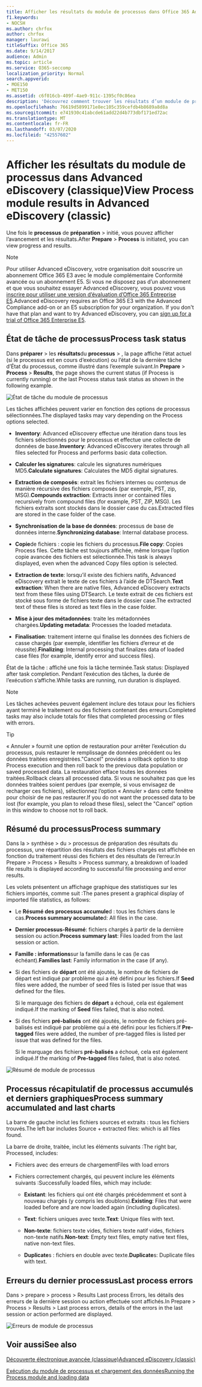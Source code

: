 ```yaml
---
title: Afficher les résultats du module de processus dans Office 365 Advanced eDiscovery
f1.keywords:
- NOCSH
ms.author: chrfox
author: chrfox
manager: laurawi
titleSuffix: Office 365
ms.date: 9/14/2017
audience: Admin
ms.topic: article
ms.service: O365-seccomp
localization_priority: Normal
search.appverid:
- MOE150
- MET150
ms.assetid: c6f016cb-409f-4ae9-911c-1395cf0c86ea
description: 'Découvrez comment trouver les résultats d’un module de processus exécuté dans Office 365 Advanced eDiscovery, y compris l’état de la tâche et le résumé des processus.  '
ms.openlocfilehash: 76619d5899171e8ec105c359cefdb4b8689a8d8a
ms.sourcegitcommit: e741930c41abcde61add22d4b773dbf171ed72ac
ms.translationtype: MT
ms.contentlocale: fr-FR
ms.lasthandoff: 03/07/2020
ms.locfileid: "42557602"
---
```

# <a name="view-process-module-results-in-advanced-ediscovery-classic"></a><span data-ttu-id="c8938-103">Afficher les résultats du module de processus dans Advanced eDiscovery (classique)</span><span class="sxs-lookup"><span data-stu-id="c8938-103">View Process module results in Advanced eDiscovery (classic)</span></span>

<span data-ttu-id="c8938-104">Une fois le **processus** de **préparation** \> initié, vous pouvez afficher l’avancement et les résultats.</span><span class="sxs-lookup"><span data-stu-id="c8938-104">After **Prepare** \> **Process** is initiated, you can view progress and results.</span></span> 
  
> [!NOTE]
> <span data-ttu-id="c8938-p101">Pour utiliser Advanced eDiscovery, votre organisation doit souscrire un abonnement Office 365 E3 avec le module complémentaire Conformité avancée ou un abonnement E5. Si vous ne disposez pas d’un abonnement et que vous souhaitez essayer Advanced eDiscovery, vous pouvez vous [inscrire pour utiliser une version d’évaluation d’Office 365 Entreprise E5](https://go.microsoft.com/fwlink/p/?LinkID=698279).</span><span class="sxs-lookup"><span data-stu-id="c8938-p101">Advanced eDiscovery requires an Office 365 E3 with the Advanced Compliance add-on or an E5 subscription for your organization. If you don't have that plan and want to try Advanced eDiscovery, you can [sign up for a trial of Office 365 Enterprise E5](https://go.microsoft.com/fwlink/p/?LinkID=698279).</span></span> 
  
## <a name="process-task-status"></a><span data-ttu-id="c8938-107">État de tâche de processus</span><span class="sxs-lookup"><span data-stu-id="c8938-107">Process task status</span></span>

<span data-ttu-id="c8938-108">Dans **préparer** \> les **résultats**du **processus** \> , la page affiche l’état actuel (si le processus est en cours d’exécution) ou l’état de la dernière tâche d’État du processus, comme illustré dans l’exemple suivant.</span><span class="sxs-lookup"><span data-stu-id="c8938-108">In **Prepare** \> **Process** \> **Results**, the page shows the current status (if Process is currently running) or the last Process status task status as shown in the following example.</span></span>
  
![État de tâche du module de processus](../media/9430f9e7-a4dd-47c7-ac2e-2c6a60fc948b.png)
  
<span data-ttu-id="c8938-110">Les tâches affichées peuvent varier en fonction des options de processus sélectionnées.</span><span class="sxs-lookup"><span data-stu-id="c8938-110">The displayed tasks may vary depending on the Process options selected.</span></span> 
  
- <span data-ttu-id="c8938-111">**Inventory**: Advanced eDiscovery effectue une itération dans tous les fichiers sélectionnés pour le processus et effectue une collecte de données de base.</span><span class="sxs-lookup"><span data-stu-id="c8938-111">**Inventory**: Advanced eDiscovery iterates through all files selected for Process and performs basic data collection.</span></span>
    
- <span data-ttu-id="c8938-112">**Calculer les signatures**: calcule les signatures numériques MD5.</span><span class="sxs-lookup"><span data-stu-id="c8938-112">**Calculate signatures**: Calculates the MD5 digital signatures.</span></span>
    
- <span data-ttu-id="c8938-113">**Extraction de composés**: extrait les fichiers internes ou contenus de manière récursive des fichiers composés (par exemple, PST, zip, MSG).</span><span class="sxs-lookup"><span data-stu-id="c8938-113">**Compounds extraction**: Extracts inner or contained files recursively from compound files (for example, PST, ZIP, MSG).</span></span> <span data-ttu-id="c8938-114">Les fichiers extraits sont stockés dans le dossier case du cas.</span><span class="sxs-lookup"><span data-stu-id="c8938-114">Extracted files are stored in the case folder of the case.</span></span>
    
- <span data-ttu-id="c8938-115">**Synchronisation de la base de données**: processus de base de données interne.</span><span class="sxs-lookup"><span data-stu-id="c8938-115">**Synchronizing database**: Internal database process.</span></span>
    
- <span data-ttu-id="c8938-116">**Copie**de fichiers : copie les fichiers du processus.</span><span class="sxs-lookup"><span data-stu-id="c8938-116">**File copy**: Copies Process files.</span></span> <span data-ttu-id="c8938-117">Cette tâche est toujours affichée, même lorsque l’option copie avancée des fichiers est sélectionnée.</span><span class="sxs-lookup"><span data-stu-id="c8938-117">This task is always displayed, even when the advanced Copy files option is selected.</span></span>
    
- <span data-ttu-id="c8938-118">**Extraction de texte**: lorsqu’il existe des fichiers natifs, Advanced eDiscovery extrait le texte de ces fichiers à l’aide de DTSearch.</span><span class="sxs-lookup"><span data-stu-id="c8938-118">**Text extraction**: When there are native files, Advanced eDiscovery extracts text from these files using DTSearch.</span></span> <span data-ttu-id="c8938-119">Le texte extrait de ces fichiers est stocké sous forme de fichiers texte dans le dossier case.</span><span class="sxs-lookup"><span data-stu-id="c8938-119">The extracted text of these files is stored as text files in the case folder.</span></span>
    
- <span data-ttu-id="c8938-120">**Mise à jour des métadonnées**: traite les métadonnées chargées.</span><span class="sxs-lookup"><span data-stu-id="c8938-120">**Updating metadata**: Processes the loaded metadata.</span></span> 
    
- <span data-ttu-id="c8938-121">**Finalisation**: traitement interne qui finalise les données des fichiers de casse chargés (par exemple, identifier les fichiers d’erreur et de réussite).</span><span class="sxs-lookup"><span data-stu-id="c8938-121">**Finalizing**: Internal processing that finalizes data of loaded case files (for example, identify error and success files).</span></span> 
    
<span data-ttu-id="c8938-122">État de la tâche : affiché une fois la tâche terminée.</span><span class="sxs-lookup"><span data-stu-id="c8938-122">Task status: Displayed after task completion.</span></span> <span data-ttu-id="c8938-123">Pendant l’exécution des tâches, la durée de l’exécution s’affiche.</span><span class="sxs-lookup"><span data-stu-id="c8938-123">While tasks are running, run duration is displayed.</span></span>
  
> [!NOTE]
> <span data-ttu-id="c8938-124">Les tâches achevées peuvent également inclure des totaux pour les fichiers ayant terminé le traitement ou des fichiers contenant des erreurs.</span><span class="sxs-lookup"><span data-stu-id="c8938-124">Completed tasks may also include totals for files that completed processing or files with errors.</span></span> 
  
> [!TIP]
> <span data-ttu-id="c8938-125">« Annuler » fournit une option de restauration pour arrêter l’exécution du processus, puis restaurer le remplissage de données précédent ou les données traitées enregistrées.</span><span class="sxs-lookup"><span data-stu-id="c8938-125">"Cancel" provides a rollback option to stop Process execution and then roll back to the previous data population or saved processed data.</span></span> <span data-ttu-id="c8938-126">La restauration efface toutes les données traitées.</span><span class="sxs-lookup"><span data-stu-id="c8938-126">Rollback clears all processed data.</span></span> <span data-ttu-id="c8938-127">Si vous ne souhaitez pas que les données traitées soient perdues (par exemple, si vous envisagez de recharger ces fichiers), sélectionnez l’option « Annuler » dans cette fenêtre pour choisir de ne pas restaurer.</span><span class="sxs-lookup"><span data-stu-id="c8938-127">If you do not want the processed data to be lost (for example, you plan to reload these files), select the "Cancel" option in this window to choose not to roll back.</span></span> 
  
## <a name="process-summary"></a><span data-ttu-id="c8938-128">Résumé du processus</span><span class="sxs-lookup"><span data-stu-id="c8938-128">Process summary</span></span>

<span data-ttu-id="c8938-129">Dans la \> synthèse \> du \> processus de préparation des résultats du processus, une répartition des résultats des fichiers chargés est affichée en fonction du traitement réussi des fichiers et des résultats de l’erreur.</span><span class="sxs-lookup"><span data-stu-id="c8938-129">In Prepare \> Process \> Results \> Process summary, a breakdown of loaded file results is displayed according to successful file processing and error results.</span></span>
  
<span data-ttu-id="c8938-130">Les volets présentent un affichage graphique des statistiques sur les fichiers importés, comme suit :</span><span class="sxs-lookup"><span data-stu-id="c8938-130">The panes present a graphical display of imported file statistics, as follows:</span></span>
  
- <span data-ttu-id="c8938-131">Le **Résumé des processus accumule**d : tous les fichiers dans le cas.</span><span class="sxs-lookup"><span data-stu-id="c8938-131">**Process summary accumulate**d: All files in the case.</span></span>
    
- <span data-ttu-id="c8938-132">**Dernier processus-Résumé**: fichiers chargés à partir de la dernière session ou action.</span><span class="sxs-lookup"><span data-stu-id="c8938-132">**Process summary last**: Files loaded from the last session or action.</span></span> 
    
- <span data-ttu-id="c8938-133">**Famille : informations**sur la famille dans le cas (le cas échéant).</span><span class="sxs-lookup"><span data-stu-id="c8938-133">**Families last**: Family information in the case (if any).</span></span>
    
- <span data-ttu-id="c8938-134">Si des fichiers de **départ** ont été ajoutés, le nombre de fichiers de départ est indiqué par problème qui a été défini pour les fichiers.</span><span class="sxs-lookup"><span data-stu-id="c8938-134">If **Seed** files were added, the number of seed files is listed per issue that was defined for the files.</span></span> 
    
    <span data-ttu-id="c8938-135">Si le marquage des fichiers de **départ** a échoué, cela est également indiqué.</span><span class="sxs-lookup"><span data-stu-id="c8938-135">If the marking of **Seed** files failed, that is also noted.</span></span> 
    
- <span data-ttu-id="c8938-136">Si des fichiers **pré-balisés** ont été ajoutés, le nombre de fichiers pré-balisés est indiqué par problème qui a été défini pour les fichiers.</span><span class="sxs-lookup"><span data-stu-id="c8938-136">If **Pre-tagged** files were added, the number of pre-tagged files is listed per issue that was defined for the files.</span></span> 
    
    <span data-ttu-id="c8938-137">Si le marquage des fichiers **pré-balisés** a échoué, cela est également indiqué.</span><span class="sxs-lookup"><span data-stu-id="c8938-137">If the marking of **Pre-tagged** files failed, that is also noted.</span></span> 
    
![Résumé de module de processus](../media/2086a691-9e3d-4117-beb2-a5c3a9a4cc94.png)
  
## <a name="process-summary-accumulated-and-last-charts"></a><span data-ttu-id="c8938-139">Processus récapitulatif de processus accumulés et derniers graphiques</span><span class="sxs-lookup"><span data-stu-id="c8938-139">Process summary accumulated and last charts</span></span>

<span data-ttu-id="c8938-140">La barre de gauche inclut les fichiers sources et extraits : tous les fichiers trouvés.</span><span class="sxs-lookup"><span data-stu-id="c8938-140">The left bar includes Source + extracted files: which is all files found.</span></span> 
  
<span data-ttu-id="c8938-141">La barre de droite, traitée, inclut les éléments suivants :</span><span class="sxs-lookup"><span data-stu-id="c8938-141">The right bar, Processed, includes:</span></span>
  
- <span data-ttu-id="c8938-142">Fichiers avec des erreurs de chargement</span><span class="sxs-lookup"><span data-stu-id="c8938-142">Files with load errors</span></span>
    
- <span data-ttu-id="c8938-143">Fichiers correctement chargés, qui peuvent inclure les éléments suivants :</span><span class="sxs-lookup"><span data-stu-id="c8938-143">Successfully loaded files, which may include:</span></span> 
    
  - <span data-ttu-id="c8938-144">**Existant**: les fichiers qui ont été chargés précédemment et sont à nouveau chargés (y compris les doublons).</span><span class="sxs-lookup"><span data-stu-id="c8938-144">**Existing**: Files that were loaded before and are now loaded again (including duplicates).</span></span>
    
  - <span data-ttu-id="c8938-145">**Text**: fichiers uniques avec texte.</span><span class="sxs-lookup"><span data-stu-id="c8938-145">**Text**: Unique files with text.</span></span>
    
  - <span data-ttu-id="c8938-146">**Non-texte**: fichiers texte vides, fichiers texte natif vides, fichiers non-texte natifs.</span><span class="sxs-lookup"><span data-stu-id="c8938-146">**Non-text**: Empty text files, empty native text files, native non-text files.</span></span> 
    
  - <span data-ttu-id="c8938-147">**Duplicate**s : fichiers en double avec texte.</span><span class="sxs-lookup"><span data-stu-id="c8938-147">**Duplicate**s: Duplicate files with text.</span></span>
    
## <a name="last-process-errors"></a><span data-ttu-id="c8938-148">Erreurs du dernier processus</span><span class="sxs-lookup"><span data-stu-id="c8938-148">Last process errors</span></span>

<span data-ttu-id="c8938-149">Dans \> prepare \> process \> Results Last process Errors, les détails des erreurs de la dernière session ou action effectuée sont affichés.</span><span class="sxs-lookup"><span data-stu-id="c8938-149">In Prepare \> Process \> Results \> Last process errors, details of the errors in the last session or action performed are displayed.</span></span>
  
![Erreurs de module de processus](../media/4771d0f4-4217-445a-9ba4-8b6541c5ad09.png)
  
## <a name="see-also"></a><span data-ttu-id="c8938-151">Voir aussi</span><span class="sxs-lookup"><span data-stu-id="c8938-151">See also</span></span>

[<span data-ttu-id="c8938-152">Découverte électronique avancée (classique)</span><span class="sxs-lookup"><span data-stu-id="c8938-152">Advanced eDiscovery (classic)</span></span>](office-365-advanced-ediscovery.md)
  
[<span data-ttu-id="c8938-153">Exécution du module de processus et chargement des données</span><span class="sxs-lookup"><span data-stu-id="c8938-153">Running the Process module and loading data</span></span>](run-the-process-module-and-load-data-in-advanced-ediscovery.md)

